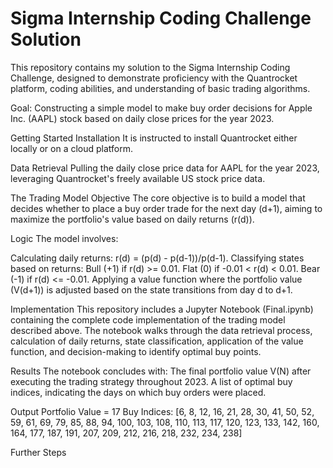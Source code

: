 # Sigma Internship Coding Challenge Solution
This repository contains my solution to the Sigma Internship Coding Challenge, designed to demonstrate proficiency with the Quantrocket platform, coding abilities, and understanding of basic trading algorithms.

Goal: Constructing a simple model to make buy order decisions for Apple Inc. (AAPL) stock based on daily close prices for the year 2023.

Getting Started
Installation
It is instructed to install Quantrocket either locally or on a cloud platform.

Data Retrieval
Pulling the daily close price data for AAPL for the year 2023, leveraging Quantrocket's freely available US stock price data.

The Trading Model
Objective
The core objective is to build a model that decides whether to place a buy order trade for the next day (d+1), aiming to maximize the portfolio's value based on daily returns (r(d)).

Logic
The model involves:

Calculating daily returns: r(d) = (p(d) - p(d-1))/p(d-1).
Classifying states based on returns:
Bull (+1) if r(d) >= 0.01.
Flat (0) if -0.01 < r(d) < 0.01.
Bear (-1) if r(d) <= -0.01.
Applying a value function where the portfolio value (V(d+1)) is adjusted based on the state transitions from day d to d+1.

Implementation
This repository includes a Jupyter Notebook (Final.ipynb) containing the complete code implementation of the trading model described above. The notebook walks through the data retrieval process, calculation of daily returns, state classification, application of the value function, and decision-making to identify optimal buy points.

Results
The notebook concludes with:
The final portfolio value V(N) after executing the trading strategy throughout 2023.
A list of optimal buy indices, indicating the days on which buy orders were placed.

Output
Portfolio Value =  17
Buy Indices:  [6, 8, 12, 16, 21, 28, 30, 41, 50, 52, 59, 61, 69, 79, 85, 88, 94, 100, 103, 108, 110, 113, 117, 120, 123, 133, 142, 160, 164, 177, 187, 191, 207, 209, 212, 216, 218, 232, 234, 238]

Further Steps
